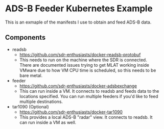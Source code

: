 # ADS-B Feeder Kubernetes Example
This is an exmaple of the manifests I use to obtain and feed ADS-B data.
## Components
- readsb
    - https://github.com/sdr-enthusiasts/docker-readsb-protobuf
    - This needs to run on the machine where the SDR is connected. There are documented issues trying to get MLAT working inside VMware due to how VM CPU time is scheduled, so this needs to be bare metal. 
- feeder
    - https://github.com/sdr-enthusiasts/docker-adsbexchange
    - This can run inside a VM. It connects to readsb and feeds data to the locations specified. You can run multiple feeders if you'd like to feed multiple destinations.
- tar1090 (Optional)
    - https://github.com/sdr-enthusiasts/docker-tar1090
    - This provides a local ADS-B "radar" view. It connects to readsb. It can run inside a VM as well.